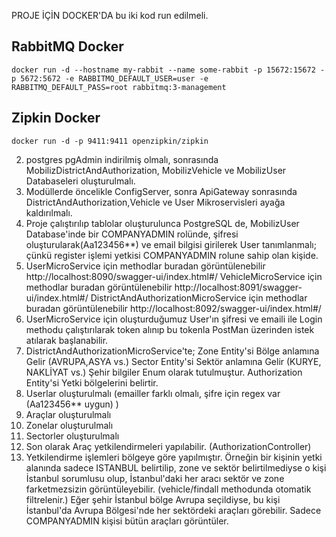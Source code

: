 PROJE İÇİN DOCKER'DA bu iki kod run edilmeli.
## RabbitMQ Docker
    docker run -d --hostname my-rabbit --name some-rabbit -p 15672:15672 -p 5672:5672 -e RABBITMQ_DEFAULT_USER=user -e RABBITMQ_DEFAULT_PASS=root rabbitmq:3-management
## Zipkin Docker
    docker run -d -p 9411:9411 openzipkin/zipkin
2) postgres pgAdmin indirilmiş olmalı, sonrasında MobilizDistrictAndAuthorization, MobilizVehicle ve MobilizUser Databaseleri oluşturulmalı.
3) Modüllerde öncelikle ConfigServer, sonra ApiGateway sonrasında DistrictAndAuthorization,Vehicle ve User Mikroservisleri ayağa kaldırılmalı.
4) Proje çalıştırılıp tablolar oluşturulunca PostgreSQL de, MobilizUser Database'inde bir COMPANYADMIN rolünde, şifresi oluşturularak(Aa123456**)
ve email bilgisi girilerek User tanımlanmalı; çünkü register işlemi yetkisi COMPANYADMIN rolune sahip olan kişide.
5)  UserMicroService için methodlar buradan görüntülenebilir http://localhost:8090/swagger-ui/index.html#/
    VehicleMicroService için methodlar buradan görüntülenebilir http://localhost:8091/swagger-ui/index.html#/
    DistrictAndAuthorizationMicroService için methodlar buradan görüntülenebilir http://localhost:8092/swagger-ui/index.html#/
6) UserMicroService için oluşturduğumuz User'ın şifresi ve emaili ile Login methodu çalıştırılarak token alınıp bu tokenla PostMan üzerinden istek atılarak başlanabilir.
7) DistrictAndAuthorizationMicroService'te;
            Zone Entity'si Bölge anlamına Gelir (AVRUPA,ASYA vs.)
            Sector Entity'si Sektör anlamına Gelir (KURYE, NAKLİYAT vs.)
            Şehir bilgiler Enum olarak tutulmuştur.
            Authorization Entity'si Yetki bölgelerini belirtir.
8) Userlar oluşturulmalı (emailler farklı olmalı, şifre için regex var (Aa123456** uygun) )
9) Araçlar oluşturulmalı
10) Zonelar oluşturulmalı
11) Sectorler oluşturulmalı
12) Son olarak Araç yetkilendirmeleri yapılabilir. (AuthorizationController)
13) Yetkilendirme işlemleri bölgeye göre yapılmıştır. Örneğin bir kişinin yetki alanında sadece ISTANBUL belirtilip, zone ve sektör belirtilmediyse o kişi İstanbul
sorumlusu olup, İstanbul'daki her aracı sektör ve zone farketmezsizin görüntüleyebilir. (vehicle/findall methodunda otomatik filtrelenir.)
Eğer şehir İstanbul bölge Avrupa seçildiyse, bu kişi İstanbul'da Avrupa Bölgesi'nde her sektördeki araçları görebilir. Sadece COMPANYADMIN kişisi bütün araçları görüntüler.